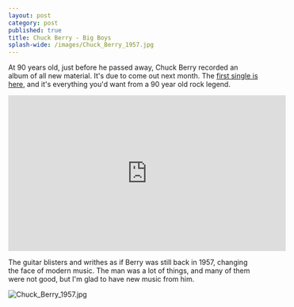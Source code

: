 ```yaml
---
layout: post
category: post
published: true
title: Chuck Berry - Big Boys
splash-wide: /images/Chuck_Berry_1957.jpg
---
```

At 90 years old, just before he passed away, Chuck Berry recorded an album of all new material. It's due to come out next month. The [first single is here](https://www.youtube.com/watch?v=d8Zoh-apWRE), and it's everything you'd want from a 90 year old rock legend. 

<iframe width="560" height="315" src="https://www.youtube.com/embed/d8Zoh-apWRE" frameborder="0" allowfullscreen></iframe>

The guitar blisters and writhes as if Berry was still back in 1957, changing the face of modern music. The man was a lot of things, and many of them were not good, but I'm glad to have new music from him. 

![Chuck_Berry_1957.jpg]({{site.baseurl}}/images/Chuck_Berry_1957.jpg)
